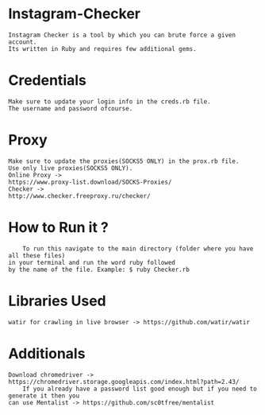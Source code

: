 # Instagram-Checker
	Instagram Checker is a tool by which you can brute force a given account.
	Its written in Ruby and requires few additional gems.

# Credentials
	Make sure to update your login info in the creds.rb file.
	The username and password ofcourse.

# Proxy
	Make sure to update the proxies(SOCKS5 ONLY) in the prox.rb file.
	Use only live proxies(SOCKS5 ONLY).
	Online Proxy -> 
	https://www.proxy-list.download/SOCKS-Proxies/
	Checker ->
	http://www.checker.freeproxy.ru/checker/
	

# How to Run it ?
        To run this navigate to the main directory (folder where you have all these files)
	in your terminal and run the word ruby followed         
	by the name of the file. Example: $ ruby Checker.rb

# Libraries Used
	watir for crawling in live browser -> https://github.com/watir/watir

# Additionals
	Download chromedriver -> https://chromedriver.storage.googleapis.com/index.html?path=2.43/
        If you already have a password list good enough but if you need to generate it then you 
	can use Mentalist -> https://github.com/sc0tfree/mentalist 
